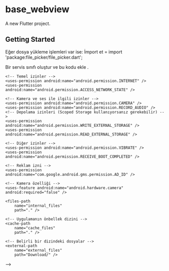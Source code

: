 # base_webview

A new Flutter project.

## Getting Started

Eğer dosya yükleme işlemleri var ise:
 İmport et  = import 'package:file_picker/file_picker.dart';

 Bir servis sınıfı oluştur ve bu kodu ekle .

    <!-- Temel izinler -->
    <uses-permission android:name="android.permission.INTERNET" />
    <uses-permission android:name="android.permission.ACCESS_NETWORK_STATE" />

    <!-- Kamera ve ses ile ilgili izinler -->
    <uses-permission android:name="android.permission.CAMERA" />
    <uses-permission android:name="android.permission.RECORD_AUDIO" />
    <!-- Depolama izinleri (Scoped Storage kullanıyorsanız gerekebilir) -->
    <uses-permission android:name="android.permission.WRITE_EXTERNAL_STORAGE" />
    <uses-permission android:name="android.permission.READ_EXTERNAL_STORAGE" />

    <!-- Diğer izinler -->
    <uses-permission android:name="android.permission.VIBRATE" />
    <uses-permission android:name="android.permission.RECEIVE_BOOT_COMPLETED" />

    <!-- Reklam izni -->
    <uses-permission android:name="com.google.android.gms.permission.AD_ID" />

    <!-- Kamera özelliği -->
    <uses-feature android:name="android.hardware.camera" android:required="false" />
<!-- <?xml version="1.0" encoding="utf-8"?>
<paths xmlns:android="http://schemas.android.com/apk/res/android">
    <!-- Uygulamanın özel dosya dizini -->
    <files-path
        name="internal_files"
        path="." />

    <!-- Uygulamanın önbellek dizini -->
    <cache-path
        name="cache_files"
        path="." />

    <!-- Belirli bir dizindeki dosyalar -->
    <external-path
        name="external_files"
        path="Download/" />
</paths> -->